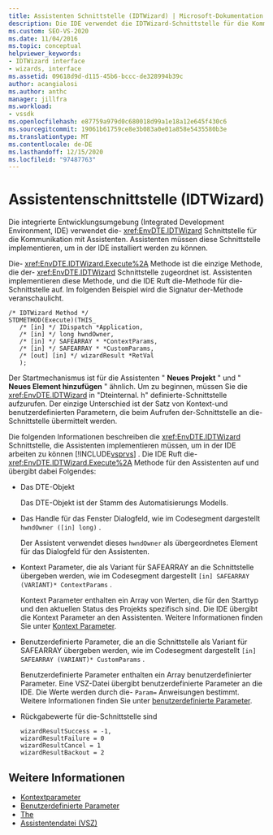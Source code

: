 ```yaml
---
title: Assistenten Schnittstelle (IDTWizard) | Microsoft-Dokumentation
description: Die IDE verwendet die IDTWizard-Schnittstelle für die Kommunikation mit Assistenten. Assistenten müssen diese Schnittstelle implementieren, damit Sie in der IDE installiert werden.
ms.custom: SEO-VS-2020
ms.date: 11/04/2016
ms.topic: conceptual
helpviewer_keywords:
- IDTWizard interface
- wizards, interface
ms.assetid: 09618d9d-d115-45b6-bccc-de328994b39c
author: acangialosi
ms.author: anthc
manager: jillfra
ms.workload:
- vssdk
ms.openlocfilehash: e87759a979d0c680018d99a1e18a12e645f430c6
ms.sourcegitcommit: 19061b61759ce8e3b083a0e01a858e5435580b3e
ms.translationtype: MT
ms.contentlocale: de-DE
ms.lasthandoff: 12/15/2020
ms.locfileid: "97487763"
---
```

# <a name="wizard-interface-idtwizard"></a>Assistentenschnittstelle (IDTWizard)
Die integrierte Entwicklungsumgebung (Integrated Development Environment, IDE) verwendet die- <xref:EnvDTE.IDTWizard> Schnittstelle für die Kommunikation mit Assistenten. Assistenten müssen diese Schnittstelle implementieren, um in der IDE installiert werden zu können.

 Die- <xref:EnvDTE.IDTWizard.Execute%2A> Methode ist die einzige Methode, die der- <xref:EnvDTE.IDTWizard> Schnittstelle zugeordnet ist. Assistenten implementieren diese Methode, und die IDE Ruft die-Methode für die-Schnittstelle auf. Im folgenden Beispiel wird die Signatur der-Methode veranschaulicht.

```
/* IDTWizard Method */
STDMETHOD(Execute)(THIS_
   /* [in] */ IDispatch *Application,
   /* [in] */ long hwndOwner,
   /* [in] */ SAFEARRAY * *ContextParams,
   /* [in] */ SAFEARRAY * *CustomParams,
   /* [out] [in] */ wizardResult *RetVal
   );
```

 Der Startmechanismus ist für die Assistenten " **Neues Projekt** " und " **Neues Element hinzufügen** " ähnlich. Um zu beginnen, müssen Sie die <xref:EnvDTE.IDTWizard> in "Dteinternal. h" definierte-Schnittstelle aufzurufen. Der einzige Unterschied ist der Satz von Kontext-und benutzerdefinierten Parametern, die beim Aufrufen der-Schnittstelle an die-Schnittstelle übermittelt werden.

 Die folgenden Informationen beschreiben die <xref:EnvDTE.IDTWizard> Schnittstelle, die Assistenten implementieren müssen, um in der IDE arbeiten zu können [!INCLUDE[vsprvs](../../code-quality/includes/vsprvs_md.md)] . Die IDE Ruft die- <xref:EnvDTE.IDTWizard.Execute%2A> Methode für den Assistenten auf und übergibt dabei Folgendes:

- Das DTE-Objekt

     Das DTE-Objekt ist der Stamm des Automatisierungs Modells.

- Das Handle für das Fenster Dialogfeld, wie im Codesegment dargestellt `hwndOwner ([in] long)` .

     Der Assistent verwendet dieses `hwndOwner` als übergeordnetes Element für das Dialogfeld für den Assistenten.

- Kontext Parameter, die als Variant für SAFEARRAY an die Schnittstelle übergeben werden, wie im Codesegment dargestellt `[in] SAFEARRAY (VARIANT)* ContextParams` .

     Kontext Parameter enthalten ein Array von Werten, die für den Starttyp und den aktuellen Status des Projekts spezifisch sind. Die IDE übergibt die Kontext Parameter an den Assistenten. Weitere Informationen finden Sie unter [Kontext Parameter](../../extensibility/internals/context-parameters.md).

- Benutzerdefinierte Parameter, die an die Schnittstelle als Variant für SAFEARRAY übergeben werden, wie im Codesegment dargestellt `[in] SAFEARRAY (VARIANT)* CustomParams` .

     Benutzerdefinierte Parameter enthalten ein Array benutzerdefinierter Parameter. Eine VSZ-Datei übergibt benutzerdefinierte Parameter an die IDE. Die Werte werden durch die- `Param=` Anweisungen bestimmt. Weitere Informationen finden Sie unter [benutzerdefinierte Parameter](../../extensibility/internals/custom-parameters.md).

- Rückgabewerte für die-Schnittstelle sind

    ```
    wizardResultSuccess = -1,
    wizardResultFailure = 0
    wizardResultCancel = 1
    wizardResultBackout = 2
    ```

## <a name="see-also"></a>Weitere Informationen
- [Kontextparameter](../../extensibility/internals/context-parameters.md)
- [Benutzerdefinierte Parameter](../../extensibility/internals/custom-parameters.md)
- [The](../../extensibility/internals/wizards.md)
- [Assistentendatei (VSZ)](../../extensibility/internals/wizard-dot-vsz-file.md)

